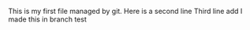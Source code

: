 This is my first file managed by git.
Here is a second line
Third line add
I made this in branch test
